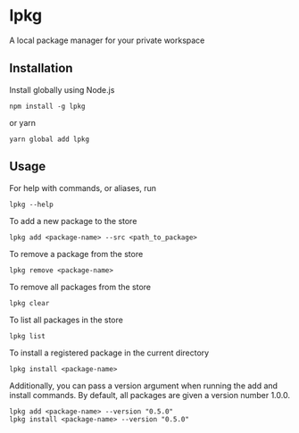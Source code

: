 # lpkg
A local package manager for your private workspace

## Installation

Install globally using Node.js
```
npm install -g lpkg
```
or yarn
```
yarn global add lpkg
```

## Usage

For help with commands, or aliases, run
```
lpkg --help
```

To add a new package to the store
```
lpkg add <package-name> --src <path_to_package>
```

To remove a package from the store
```
lpkg remove <package-name>
```

To remove all packages from the store
```
lpkg clear
```

To list all packages in the store
```
lpkg list
```

To install a registered package in the current directory
```
lpkg install <package-name> 
```

Additionally, you can pass a version argument when running the add and install commands. By default, all packages are given a version number 1.0.0.
```
lpkg add <package-name> --version "0.5.0"
lpkg install <package-name> --version "0.5.0"
```
